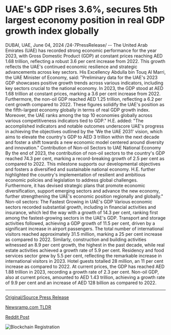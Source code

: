 # UAE's GDP rises 3.6%, secures 5th largest economy position in real GDP growth index globally

DUBAI, UAE, June 04, 2024 /24-7PressRelease/ -- The United Arab Emirates (UAE) has recorded strong economic performance for the year 2023, with Gross Domestic Product (GDP) at constant prices reaching AED 1.68 trillion, reflecting a robust 3.6 per cent increase from 2022. This growth reflects the UAE's continued economic resilience and strategic advancements across key sectors.  His Excellency Abdulla bin Touq Al Marri, the UAE Minister of Economy, said: "Preliminary data for the UAE's 2023 GDP showcases positive growth trends across various indicators, including key sectors crucial to the national economy. In 2023, the GDP stood at AED 1.68 trillion at constant prices, marking a 3.6 per cent increase from 2022. Furthermore, the non-oil GDP reached AED 1.25 trillion, reflecting a 6.2 per cent growth compared to 2022. These figures solidify the UAE's position as the fifth-largest economy globally in terms of real GDP growth index. Moreover, the UAE ranks among the top 10 economies globally across various competitiveness indicators tied to GDP."  H.E. added: "The accomplished indicators and notable outcomes underscore UAE's progress in achieving the objectives outlined by the 'We the UAE 2031' vision, which aims to elevate the country's GDP to AED 3 trillion within the next decade and foster a shift towards a new economic model centered around diversity and innovation."  Contribution of Non-oil Sectors to UAE National Economy  By the end of 2023, the contribution of non-oil sectors to the country's GDP reached 74.3 per cent, marking a record-breaking growth of 2.5 per cent as compared to 2022. This milestone supports our developmental objectives and fosters a diversified and sustainable national economy.  H.E. further highlighted the country's implementation of resilient and ambitious economic policies and legislation to address global challenges. Furthermore, it has devised strategic plans that promote economic diversification, support emerging sectors and advance the new economy, further strengthening the UAE's economic position regionally and globally."  Non-oil sectors: The Fastest Growing in UAE's GDP  Various economic sectors recorded substantial growth, including in financial activities and insurance, which led the way with a growth of 14.3 per cent, ranking first among the fastest-growing sectors in the UAE's GDP. Transport and storage activities followed, achieving a GDP growth of 11.5 per cent, driven by a significant increase in airport passengers. The total number of international visitors reached approximately 31.5 million, marking a 25 per cent increase as compared to 2022.  Similarly, construction and building activities witnessed an 8.9 per cent growth, the highest in the past decade, while real estate activities achieved a growth rate of 5.9 per cent. Residency and food services sector grew by 5.5 per cent, reflecting the remarkable increase in international visitors in 2023. Hotel guests totalled 28 million, an 11 per cent increase as compared to 2022.  At current prices, the GDP has reached AED 1.88 trillion in 2023, recording a growth rate of 2.3 per cent. Non-oil GDP, also at current prices, amounted to AED 1.43 trillion, achieving a growth rate of 9.9 per cent and an increase of AED 128 billion as compared to 2022. 

---

[Original/Source Press Release](https://www.24-7pressrelease.com/press-release/511384/uaes-gdp-rises-36-secures-5th-largest-economy-position-in-real-gdp-growth-index-globally)
                    

[Newsramp.com TLDR](None) 



[Reddit Post](https://www.reddit.com/r/Business_NewsRamp/comments/1d7r9zt/uae_records_strong_economic_performance_in_2023/) 



![Blockchain Registration](https://cdn.newsramp.app/24-7PressRelease/qrcode/246/4/joltu0Z7.webp)